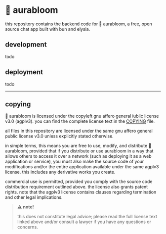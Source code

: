 # 🌸 aurabloom

this repository contains the backend code for 🌸 aurabloom, a free, open source chat app built
with bun and elysia.

## development

todo

## deployment

todo

-------

## copying

🌸 aurabloom is licensed under the copyleft gnu affero general iublic license v3.0 (agplv3).
you can find the complete license text in the [COPYING](COPYING) file.

all files in this repository are licensed under the same gnu affero general public license v3.0
unless explicitly stated otherwise.

in simple terms, this means you are free to use, modify, and distribute 🌸 aurabloom, provided that
if you distribute or use aurabloom in a way that allows others to access it over a network (such as
deploying it as a web application or service), you must also make the source code of your modifications
and/or the entire application available under the same agplv3 license. this includes any derivative works
you create.

commercial use is permitted, provided you comply with the source code distribution requirement
outlined above. the license also grants patent rights. note that the agplv3 license contains
clauses regarding termination and other legal implications.

> **⚠️ note!**
>
> this does not constitute legal advice; please read the full license text linked above and/or
> consult a lawyer if you have any questions or concerns.

